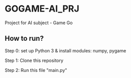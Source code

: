 # GOGAME-AI_PRJ
Project for AI subject - Game Go

## How to run?
Step 0: set up Python 3 & install modules: numpy, pygame </p>
Step 1: Clone this repository </p>
Step 2: Run this file "main.py" </p>
